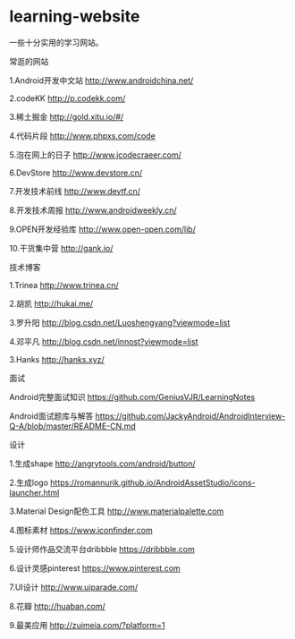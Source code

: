 # learning-website
一些十分实用的学习网站。

常逛的网站

1.Android开发中文站 http://www.androidchina.net/

2.codeKK http://p.codekk.com/

3.稀土掘金 http://gold.xitu.io/#/

4.代码片段 http://www.phpxs.com/code

5.泡在网上的日子 http://www.jcodecraeer.com/

6.DevStore http://www.devstore.cn/

7.开发技术前线 http://www.devtf.cn/

8.开发技术周报 http://www.androidweekly.cn/

9.OPEN开发经验库 http://www.open-open.com/lib/

10.干货集中营 http://gank.io/

技术博客

1.Trinea http://www.trinea.cn/

2.胡凯 http://hukai.me/

3.罗升阳 http://blog.csdn.net/Luoshengyang?viewmode=list

4.邓平凡 http://blog.csdn.net/innost?viewmode=list

3.Hanks http://hanks.xyz/

面试

Android完整面试知识 https://github.com/GeniusVJR/LearningNotes

Android面试题库与解答 https://github.com/JackyAndroid/AndroidInterview-Q-A/blob/master/README-CN.md

设计

1.生成shape http://angrytools.com/android/button/

2.生成logo https://romannurik.github.io/AndroidAssetStudio/icons-launcher.html

3.Material Design配色工具 http://www.materialpalette.com

4.图标素材 https://www.iconfinder.com

5.设计师作品交流平台dribbble https://dribbble.com

6.设计灵感pinterest https://www.pinterest.com

7.UI设计 http://www.uiparade.com/

8.花瓣 http://huaban.com/

9.最美应用 http://zuimeia.com/?platform=1
